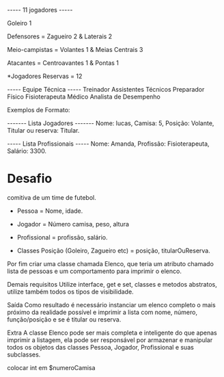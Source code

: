 ----- 11 jogadores -----

Goleiro 1

Defensores = Zagueiro 2 & Laterais  2

Meio-campistas = Volantes 1 & Meias Centrais 3

Atacantes = Centroavantes 1 & Pontas 1

*Jogadores Reservas = 12


----- Equipe Técnica -----
Treinador 
Assistentes Técnicos
Preparador Físico
Fisioterapeuta
Médico
Analista de Desempenho



Exemplos de Formato:

------- Lista Jogadores -------
Nome: lucas,
Camisa: 5,
Posição: Volante,
Titular ou reserva: Titular.

----- Lista Profissionais -----
Nome: Amanda,
Profissão: Fisioterapeuta,
Salário: 3300.




# Desafio

comitiva de um time de futebol. 

- Pessoa = Nome, idade.
- Jogador = Número camisa, peso, altura
- Profissional = profissão, salário.


- Classes Posição (Goleiro, Zagueiro etc) =  posição, titularOuReserva.


Por fim criar uma classe chamada Elenco, que teria um atributo chamado lista de pessoas e um comportamento para imprimir o elenco.

Demais requisitos
Utilize interface, get e set, classes e metodos abstratos, utilize também todos os tipos de visibilidade.

Saída
Como resultado é necessário instanciar um elenco completo o mais próximo da realidade possível e imprimir a lista com nome, número, função/posição e se é titular ou reserva.

Extra
A classe Elenco pode ser mais completa e inteligente do que apenas imprimir a listagem, ela pode ser responsável por armazenar e manipular todos os objetos das classes Pessoa, Jogador, Profissional e suas subclasses.

colocar int em $numeroCamisa